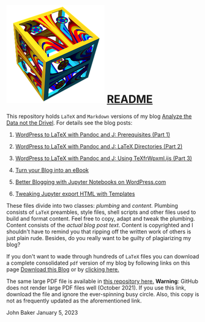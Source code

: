 ![](adndsymsmall.png) [README](https://bakerjd99.wordpress.com/)
===============================================================

This repository holds `LaTeX` and `Markdown` versions of my blog
[Analyze the Data not the Drivel](https://bakerjd99.wordpress.com/).
For details see the blog posts:

1. [WordPress to LaTeX with Pandoc
and J: Prerequisites (Part 1)](https://bakerjd99.wordpress.com/2012/02/11/wordpress-to-latex-with-pandoc-and-j-prerequisites-part-1/)

2. [WordPress to LaTeX with Pandoc
and J: LaTeX Directories (Part 2)](https://bakerjd99.wordpress.com/2012/02/18/wordpress-to-latex-with-pandoc-and-j-latex-directories-part-2-2/)

3. [WordPress to LaTeX with Pandoc
and J: Using TeXfrWpxml.ijs (Part 3)](https://bakerjd99.wordpress.com/2012/02/25/wordpress-to-latex-with-pandoc-and-j-using-texfrwpxml-ijs-part-3/)

4. [Turn your Blog into an eBook](https://bakerjd99.wordpress.com/2012/03/04/turn-your-blog-into-an-ebook/)

5. [Better Blogging with Jupyter Notebooks on WordPress.com](https://analyzethedatanotthedrivel.org/2020/06/01/better-blogging-with-jupyter-notebooks-on-wordpress-com/)

6. [Tweaking Jupyter export HTML with Templates](https://analyzethedatanotthedrivel.org/2020/07/31/tweaking-jupyter-export-html-with-templates/)

These files divide into two classes: *plumbing* and *content.* Plumbing
consists of `LaTeX` preambles, style files, shell scripts and other files
used to build and format content. Feel free to copy, adapt and tweak
the plumbing. Content consists of the *actual blog post text*. Content
is copyrighted and I shouldn't have to remind you that ripping off
the written work of others is just plain rude. Besides, do you really
want to be guilty of plagiarizing my blog?

If you don't want to wade through hundreds of `LaTeX` files
you can download a complete consolidated `pdf` version of my
blog by following links on this page [Download this Blog](https://analyzethedatanotthedrivel.org/download-this-blog/)
or by [clicking here.](https://bakerjd99.files.wordpress.com/2022/12/bm.pdf)

The same large PDF file is
available in [this repository here.](https://github.com/bakerjd99/Analyze-the-Data-not-the-Drivel/blob/master/wp2latex/bm.pdf)
**Warning**: GitHub does not render large PDF files well (October 2021). If you use this
link, download the file and ignore the ever-spinning busy circle. Also, this copy is not
as frequently updated as the aforementioned link.

John Baker
January 5, 2023
